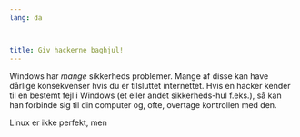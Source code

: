 ```yaml
---
lang: da



title: Giv hackerne baghjul!
---
```


Windows har <i>mange</i> sikkerheds problemer. Mange af disse kan have dårlige konsekvenser hvis du er tilsluttet internettet. Hvis en hacker kender til en bestemt fejl i Windows (et eller andet sikkerheds-hul f.eks.), så kan han forbinde sig til din computer og, ofte, overtage kontrollen med den.

Linux er ikke perfekt, men




